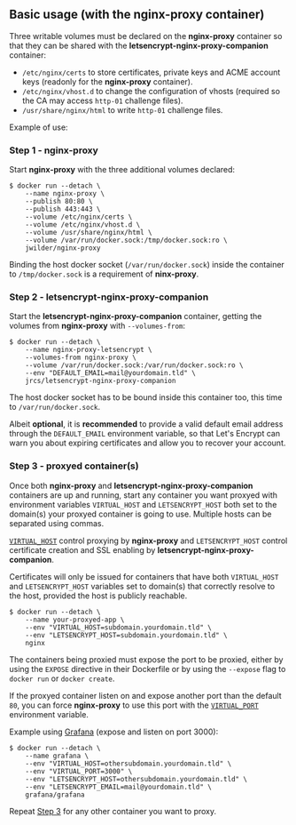 ## Basic usage (with the nginx-proxy container)

Three writable volumes must be declared on the **nginx-proxy** container so that they can be shared with the **letsencrypt-nginx-proxy-companion** container:

* `/etc/nginx/certs` to store certificates, private keys and ACME account keys (readonly for the **nginx-proxy** container).
* `/etc/nginx/vhost.d` to change the configuration of vhosts (required so the CA may access `http-01` challenge files).
* `/usr/share/nginx/html` to write `http-01` challenge files.

Example of use:

### Step 1 - nginx-proxy

Start **nginx-proxy** with the three additional volumes declared:

```shell
$ docker run --detach \
    --name nginx-proxy \
    --publish 80:80 \
    --publish 443:443 \
    --volume /etc/nginx/certs \
    --volume /etc/nginx/vhost.d \
    --volume /usr/share/nginx/html \
    --volume /var/run/docker.sock:/tmp/docker.sock:ro \
    jwilder/nginx-proxy
```

Binding the host docker socket (`/var/run/docker.sock`) inside the container to `/tmp/docker.sock` is a requirement of **ninx-proxy**.

### Step 2 - letsencrypt-nginx-proxy-companion

Start the **letsencrypt-nginx-proxy-companion** container, getting the volumes from **nginx-proxy** with `--volumes-from`:

```shell
$ docker run --detach \
    --name nginx-proxy-letsencrypt \
    --volumes-from nginx-proxy \
    --volume /var/run/docker.sock:/var/run/docker.sock:ro \
    --env "DEFAULT_EMAIL=mail@yourdomain.tld" \
    jrcs/letsencrypt-nginx-proxy-companion
```

The host docker socket has to be bound inside this container too, this time to `/var/run/docker.sock`.

Albeit **optional**, it is **recommended** to provide a valid default email address through the `DEFAULT_EMAIL` environment variable, so that Let's Encrypt can warn you about expiring certificates and allow you to recover your account.

### Step 3 - proxyed container(s)

Once both **nginx-proxy** and **letsencrypt-nginx-proxy-companion** containers are up and running, start any container you want proxyed with environment variables `VIRTUAL_HOST` and `LETSENCRYPT_HOST` both set to the domain(s) your proxyed container is going to use. Multiple hosts can be separated using commas.

[`VIRTUAL_HOST`](https://github.com/jwilder/nginx-proxy#usage) control proxying by **nginx-proxy** and `LETSENCRYPT_HOST` control certificate creation and SSL enabling by **letsencrypt-nginx-proxy-companion**.

Certificates will only be issued for containers that have both `VIRTUAL_HOST` and `LETSENCRYPT_HOST` variables set to domain(s) that correctly resolve to the host, provided the host is publicly reachable.

```shell
$ docker run --detach \
    --name your-proxyed-app \
    --env "VIRTUAL_HOST=subdomain.yourdomain.tld" \
    --env "LETSENCRYPT_HOST=subdomain.yourdomain.tld" \
    nginx
```

The containers being proxied must expose the port to be proxied, either by using the `EXPOSE` directive in their Dockerfile or by using the `--expose` flag to `docker run` or `docker create`.

If the proxyed container listen on and expose another port than the default `80`, you can force **nginx-proxy** to use this port with the [`VIRTUAL_PORT`](https://github.com/jwilder/nginx-proxy#multiple-ports) environment variable.

Example using [Grafana](https://hub.docker.com/r/grafana/grafana/) (expose and listen on port 3000):

```shell
$ docker run --detach \
    --name grafana \
    --env "VIRTUAL_HOST=othersubdomain.yourdomain.tld" \
    --env "VIRTUAL_PORT=3000" \
    --env "LETSENCRYPT_HOST=othersubdomain.yourdomain.tld" \
    --env "LETSENCRYPT_EMAIL=mail@yourdomain.tld" \
    grafana/grafana
```

Repeat [Step 3](#step-3---proxyed-containers) for any other container you want to proxy.
